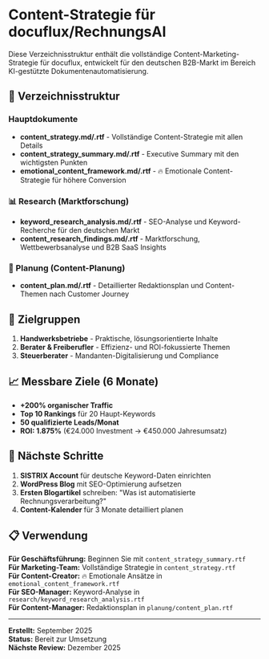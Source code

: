 # Content-Strategie für docuflux/RechnungsAI

Diese Verzeichnisstruktur enthält die vollständige Content-Marketing-Strategie für docuflux, entwickelt für den deutschen B2B-Markt im Bereich KI-gestützte Dokumentenautomatisierung.

## 📁 Verzeichnisstruktur

### Hauptdokumente
- **content_strategy.md/.rtf** - Vollständige Content-Strategie mit allen Details
- **content_strategy_summary.md/.rtf** - Executive Summary mit den wichtigsten Punkten
- **emotional_content_framework.md/.rtf** - 🔥 Emotionale Content-Strategie für höhere Conversion

### 📊 Research (Marktforschung)
- **keyword_research_analysis.md/.rtf** - SEO-Analyse und Keyword-Recherche für den deutschen Markt
- **content_research_findings.md/.rtf** - Marktforschung, Wettbewerbsanalyse und B2B SaaS Insights

### 📅 Planung (Content-Planung)
- **content_plan.md/.rtf** - Detaillierter Redaktionsplan und Content-Themen nach Customer Journey

## 🎯 Zielgruppen

1. **Handwerksbetriebe** - Praktische, lösungsorientierte Inhalte
2. **Berater & Freiberufler** - Effizienz- und ROI-fokussierte Themen
3. **Steuerberater** - Mandanten-Digitalisierung und Compliance

## 📈 Messbare Ziele (6 Monate)

- **+200% organischer Traffic**
- **Top 10 Rankings** für 20 Haupt-Keywords
- **50 qualifizierte Leads/Monat**
- **ROI: 1.875%** (€24.000 Investment → €450.000 Jahresumsatz)

## 🚀 Nächste Schritte

1. **SISTRIX Account** für deutsche Keyword-Daten einrichten
2. **WordPress Blog** mit SEO-Optimierung aufsetzen
3. **Ersten Blogartikel** schreiben: "Was ist automatisierte Rechnungsverarbeitung?"
4. **Content-Kalender** für 3 Monate detailliert planen

## 📋 Verwendung

**Für Geschäftsführung:** Beginnen Sie mit `content_strategy_summary.rtf`  
**Für Marketing-Team:** Vollständige Strategie in `content_strategy.rtf`  
**Für Content-Creator:** 🔥 Emotionale Ansätze in `emotional_content_framework.rtf`  
**Für SEO-Manager:** Keyword-Analyse in `research/keyword_research_analysis.rtf`  
**Für Content-Manager:** Redaktionsplan in `planung/content_plan.rtf`

---

**Erstellt:** September 2025  
**Status:** Bereit zur Umsetzung  
**Nächste Review:** Dezember 2025
